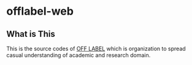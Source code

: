 # offlabel-web

## What is This
This is the source codes of [OFF LABEL](http://offlabel.pecori.jp) which is organization to spread casual understanding of academic and research domain.

